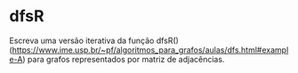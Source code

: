 # dfsR
Escreva uma versão iterativa da função dfsR() (https://www.ime.usp.br/~pf/algoritmos_para_grafos/aulas/dfs.html#example-A) para grafos representados por matriz de adjacências.
